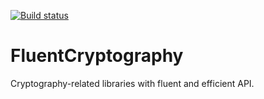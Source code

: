 [![Build status](https://ci.appveyor.com/api/projects/status/1k3544f432gevjfy/branch/develop?svg=true)](https://ci.appveyor.com/project/stazz/fluentcryptography/branch/develop)

# FluentCryptography
Cryptography-related libraries with fluent and efficient API.
